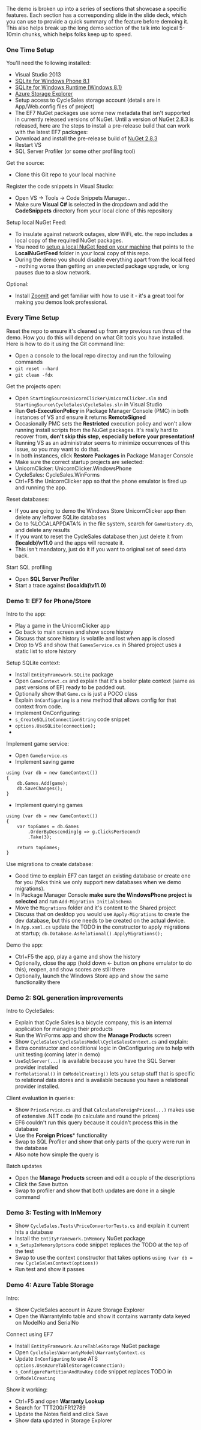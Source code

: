 The demo is broken up into a series of sections that showcase a specific features. Each section has a corresponding slide in the slide deck, which you can use to provide a quick summary of the feature before demoing it. This also helps break up the long demo section of the talk into logical 5-10min chunks, which helps folks keep up to speed.

### One Time Setup
You'll need the following installed:
* Visual Studio 2013
* [SQLite for Windows Phone 8.1](http://visualstudiogallery.msdn.microsoft.com/5d97faf6-39e3-4048-a0bc-adde2af75d1b)
* [SQLite for Windows Runtime (Windows 8.1) ](http://visualstudiogallery.msdn.microsoft.com/1d04f82f-2fe9-4727-a2f9-a2db127ddc9a)
* [Azure Storage Explorer](https://azurestorageexplorer.codeplex.com/)
 * Setup access to CycleSales storage account (details are in App/Web.config files of project)
* The EF7 NuGet packages use some new metadata that isn't supported in currently released versions of NuGet. Until a version of NuGet 2.8.3 is released, here are the steps to install a pre-release build that can work with the latest EF7 packages:
 * Download and install the pre-release build of [NuGet 2.8.3](https://nuget.codeplex.com/releases/view/133091)
 * Restart VS
* SQL Server Profiler (or some other profiling tool)
 
Get the source:
* Clone this Git repo to your local machine

Register the code snippets in Visual Studio:
 * Open VS -> Tools -> Code Snippets Manager...
 * Make sure **Visual C#** is selected in the dropdown and add the **CodeSnippets** directory from your local clone of this repository

Setup local NuGet Feed:
 * To insulate against network outages, slow WiFi, etc. the repo includes a local copy of the required NuGet packages. 
 * You need to [setup a local NuGet feed on your machine](http://docs.nuget.org/docs/creating-packages/hosting-your-own-nuget-feeds) that points to the **LocalNuGetFeed** folder in your local copy of this repo.
 * During the demo you should disable everything apart from the local feed - nothing worse than getting an unexpected package upgrade, or long pauses due to a slow network. 
 
Optional: 
* Install [ZoomIt](http://technet.microsoft.com/en-us/sysinternals/bb897434.aspx) and get familiar with how to use it - it's a great tool for making you demos look professional.

### Every Time Setup
Reset the repo to ensure it's cleaned up from any previous run thrus of the demo. How you do this will depend on what Git tools you have installed. Here is how to do it using the Git command line:
 * Open a console to the local repo directoy and run the following commands 
 * `git reset --hard`
 * `git clean -fdx`
 
Get the projects open:
* Open ```StartingSourceUnicornClicker\UnicornClicker.sln``` and ```StartingSource\CycleSales\CycleSales.sln``` in Visual Studio
* Run **Get-ExecutionPolicy** in Package Manager Console (PMC) in both instances of VS and ensure it returns **RemoteSigned**
 * Occasionally PMC sets the **Restricted** execution policy and won't allow running install scripts from the NuGet packages. It's really hard to recover from, **don't skip this step, especially before your presentation!**
 * Running VS as an administrator seems to minimize occurrences of this issue, so you may want to do that.
* In both instances, click **Restore Packages** in Package Manager Console
* Make sure the correct startup projects are selected:
 * UnicornClicker: UnicornClicker.WindowsPhone
 * CycleSales: CycleSales.WinForms
* Ctrl+F5 the UnicornClicker app so that the phone emulator is fired up and running the app.
 
Reset databases:
* If you are going to demo the Windows Store UnicornClicker app then delete any leftover SQLite databases
 * Go to %LOCALAPPDATA% in the file system, search for ```GameHistory.db```, and delete any results
* If you want to reset the CycleSales database then just delete it from **(localdb)\v11.0** and the apps will recreate it.
 * This isn't mandatory, just do it if you want to original set of seed data back.

Start SQL profiling
* Open **SQL Server Profiler**
* Start a trace against **(localdb)\v11.0)**
 
### Demo 1: EF7 for Phone/Store

Intro to the app:
* Play a game in the UnicornClicker app
* Go back to main screen and show score history
* Discuss that score history is volatile and lost when app is closed
* Drop to VS and show that ```GamesService.cs``` in Shared project uses a static list to store history

Setup SQLite context:
* Install ```EntityFramework.SQLite``` package
* Open ```GameContext.cs``` and explain that it's a boiler plate context (same as past versions of EF) ready to be padded out.
 * Optionally show that ```Game.cs``` is just a POCO class
* Explain ```OnConfiguring``` is a new method that allows config for that context from code.
* Implement OnConfiguring:
 * ```s_CreateSQLiteConnectionString``` code snippet
 * ```options.UseSQLite(connection);```
 * 
 
Implement game service:
* Open ```GameService.cs```
* Implement saving game
```
using (var db = new GameContext())
{
    db.Games.Add(game);
    db.SaveChanges();
}
```
* Implement querying games
```
using (var db = new GameContext())
{
    var topGames = db.Games
        .OrderByDescending(g => g.ClicksPerSecond)
        .Take(3);

    return topGames;
}
```
 
Use migrations to create database:
* Good time to explain EF7 can target an existing database or create one for you (folks think we only support new databases when we demo migrations).
* In Package Manager Console **make sure the WindowsPhone project is selected** and run ```Add-Migration InitialSchema```
* Move the ```Migrations``` folder and it's content to the Shared project
* Discuss that on desktop you would use ```Apply-Migrations``` to create the dev database, but this one needs to be created on the actual device.
 * In ```App.xaml.cs``` update the TODO in the constructor to apply migrations at startup; ```db.Database.AsRelational().ApplyMigrations();```

Demo the app:
* Ctrl+F5 the app, play a game and show the history
* Optionally, close the app (hold down <- button on phone emulator to do this), reopen, and show scores are still there
* Optionally, launch the Windows Store app and show the same functionality there

### Demo 2: SQL generation improvements

Intro to CycleSales:
* Explain that Cycle Sales is a bicycle company, this is an internal application for managing their products
* Run the WinForms app and show the **Manage Products** screen
* Show ```CycleSales\CycleSalesModel\CycleSalesContext.cs``` and explain:
 * Extra constructor and conditional logic in OnConfiguring are to help with unit testing (coming later in demo)
 * ```UseSqlServer(...)``` is available because you have the SQL Server provider installed
 * ```ForRelational()``` in ```OnModelCreating()``` lets you setup stuff that is specific to relational data stores and is available because you have a relational provider installed.
 
Client evaluation in queries:
* Show ```PriceService.cs``` and that ```CalculateForeignPrices(...)``` makes use of extensive .NET code (to calculate and round the prices)
 * EF6 couldn't run this query because it couldn't process this in the database
* Use the **Foreign Prices*** functionality
* Swap to SQL Profiler and show that only parts of the query were run in the database
 * Also note how simple the query is
 
Batch updates
* Open the **Manage Products** screen and edit a couple of the descriptions
* Click the Save button
* Swap to profiler and show that both updates are done in a single command

### Demo 3: Testing with InMemory

* Show ```CycleSales.Tests\PriceConvertorTests.cs``` and explain it current hits a database
* Install the ```EntityFramework.InMemory``` NuGet package
* ```s_SetupInMemoryOptions``` code snippet replaces the TODO at the top of the test
* Swap to use the context constructor that takes options ```using (var db = new CycleSalesContext(options))```
* Run test and show it passes

### Demo 4: Azure Table Storage

Intro:
* Show CycleSales account in Azure Storage Explorer
* Open the WarrantyInfo table and show it contains warranty data keyed on ModelNo and SerialNo
 
Connect using EF7
* Install ```EntityFramework.AzureTableStorage``` NuGet package
* Open ```CycleSales\WarrantyModel\WarrantyContext.cs```
* Update ```OnConfiguring``` to use ATS ```options.UseAzureTableStorage(connection);```
* ```s_ConfigurePartitionAndRowKey``` code snippet replaces TODO in ```OnModelCreating```

Show it working:
* Ctrl+F5 and open **Warranty Lookup**
* Search for TTT200/FR12789
* Update the Notes field and click Save
* Show data updated in Storage Explorer
